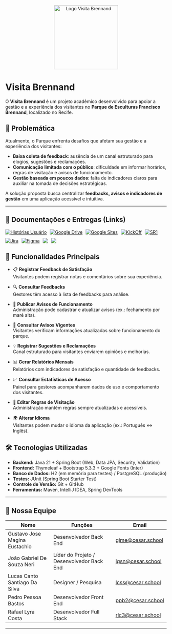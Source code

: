 <p align="center">
  <img src="./img/Logo_VisitaBrennand.jpg" alt="Logo Visita Brennand" width="200"/>
</p>

# Visita Brennand

O **Visita Brennand** é um projeto acadêmico desenvolvido para apoiar a gestão e a experiência dos visitantes no **Parque de Esculturas Francisco Brennand**, localizado no Recife.  

## 📌 Problemática
Atualmente, o Parque enfrenta desafios que afetam sua gestão e a experiência dos visitantes:
- **Baixa coleta de feedback**: ausência de um canal estruturado para elogios, sugestões e reclamações.  
- **Comunicação limitada com o público**: dificuldade em informar horários, regras de visitação e avisos de funcionamento.  
- **Gestão baseada em poucos dados**: falta de indicadores claros para auxiliar na tomada de decisões estratégicas.  

A solução proposta busca centralizar **feedbacks, avisos e indicadores de gestão** em uma aplicação acessível e intuitiva.

---

## 📄 Documentações e Entregas (Links)

<div style="display: flex; align-items: center; gap: 10px; flex-wrap: wrap;">
  <a href="https://docs.google.com/document/d/12Fj4DX9tTvbc31AGvwXpeuyvARtjupZfu_TwBxuqVjU/edit?usp=sharing">
    <img src="https://img.shields.io/badge/Histórias-483D8B?style=for-the-badge&logo=google&logoColor=white" alt="Histórias Usuário"/></a>
  <a href="https://drive.google.com/drive/folders/1TBk3Qneg3wAwwhrbvpZVWppfCS6HVQIr">
    <img src="https://img.shields.io/badge/Google_Drive-FFA500?style=for-the-badge&logo=google&logoColor=white" alt="Google Drive"/></a>
  <a href="https://sites.google.com/cesar.school/projetos-3-si-2024-2/in%C3%ADcio">
    <img src="https://img.shields.io/badge/Google_Sites-4285F4?style=for-the-badge&logo=google&logoColor=white" alt="Google Sites"/></a>
  <a href="https://www.canva.com/design/DAGi7slDL1Y/ITt9uGZoqL3QQN_6AGuAAg/edit?utm_content=DAGi7slDL1Y&utm_campaign=designshare&utm_medium=link2&utm_source=sharebutton">
    <img src="https://img.shields.io/badge/Apresentação KickOff-a7532c?style=for-the-badge&logo=Canva&logoColor=white" alt="KickOff"/></a>
  <a href="https://www.canva.com/design/DAGi7slDL1Y/ITt9uGZoqL3QQN_6AGuAAg/edit?utm_content=DAGi7slDL1Y&utm_campaign=designshare&utm_medium=link2&utm_source=sharebutton">
    <img src="https://img.shields.io/badge/Apresentação SR1-a7532c?style=for-the-badge&logo=Canva&logoColor=white" alt="SR1"/></a>
    <a href="https://visita-brennand.atlassian.net/jira/software/projects/VB/boards/2?atlOrigin=eyJpIjoiYjM4YWQxYTY5YmU0NGVmYmE3OTkxYzljZTc3YjM2NTkiLCJwIjoiaiJ9">
    <img src="https://img.shields.io/badge/Jira-0000ff?style=for-the-badge&logo=Jira&logoColor=white" alt="Jira"/></a>
    <a href="https://www.figma.com/design/VQyARTSQKXkYFPiYtlxtTX/Visita_Brennand_prototipo?node-id=0-1&p=f&t=StJQ73ONAyIbrt4h-0">
    <img src="https://img.shields.io/badge/Figma-FF7262?style=for-the-badge&logo=Figma&logoColor=white" alt="Figma"/></a>
    <a href="https://www.youtube.com/watch?v=JZMmBQAp4dw">
    <img src="https://img.shields.io/badge/Screencast LowFi-b50404?style=for-the-badge&logo=youtube&logoColor=white"/>
    <a href="https://www.youtube.com/watch?v=JZMmBQAp4dw">
    <img src="https://img.shields.io/badge/Screencast SR1-b50404?style=for-the-badge&logo=youtube&logoColor=white"/>

      
</a>

    
</div>

## 🚀 Funcionalidades Principais 
- 📋 **Registrar Feedback de Satisfação**  
  Visitantes podem registrar notas e comentários sobre sua experiência.  

- 🔍 **Consultar Feedbacks**  
  Gestores têm acesso à lista de feedbacks para análise.  

- 📢 **Publicar Avisos de Funcionamento**  
  Administração pode cadastrar e atualizar avisos (ex.: fechamento por maré alta).  

- 👀 **Consultar Avisos Vigentes**  
  Visitantes verificam informações atualizadas sobre funcionamento do parque.  

- 💡 **Registrar Sugestões e Reclamações**  
  Canal estruturado para visitantes enviarem opiniões e melhorias.  

- 📊 **Gerar Relatórios Mensais**  
  Relatórios com indicadores de satisfação e quantidade de feedbacks.  

- 📈 **Consultar Estatísticas de Acesso**  
  Painel para gestores acompanharem dados de uso e comportamento dos visitantes.  

- 📜 **Editar Regras de Visitação**  
  Administração mantém regras sempre atualizadas e acessíveis.  

- 🌍 **Alterar Idioma**  
  Visitantes podem mudar o idioma da aplicação (ex.: Português ↔ Inglês).  


## 🛠️ Tecnologias Utilizadas

- **Backend:** Java 21 + Spring Boot (Web, Data JPA, Security, Validation)  
- **Frontend:** Thymeleaf + Bootstrap 5.3.3 + Google Fonts (Inter)  
- **Banco de Dados:** H2 (em memória para testes) / PostgreSQL (produção)  
- **Testes:** JUnit (Spring Boot Starter Test)  
- **Controle de Versão:** Git + GitHub  
- **Ferramentas:** Maven, IntelliJ IDEA, Spring DevTools

---

## 👥 Nossa Equipe


| Nome | Funções | Email |
|------|---------|-------|
| Gustavo Jose Magina Eustachio | Desenvolvedor Back End | [gjme@cesar.school](mailto:gjme@cesar.school) |
| João Gabriel De Souza Neri | Líder do Projeto / Desenvolvedor Back End | [jgsn@cesar.school](mailto:jgsn@cesar.school) |
| Lucas Canto Santiago Da Silva | Designer / Pesquisa | [lcss@cesar.school](mailto:lcss@cesar.school) |
| Pedro Pessoa Bastos | Desenvolvedor Front End | [ppb2@cesar.school](mailto:ppb2@cesar.school) |
| Rafael Lyra Costa | Desenvolvedor Full Stack | [rlc3@cesar.school](mailto:rlc3@cesar.school) |



---

